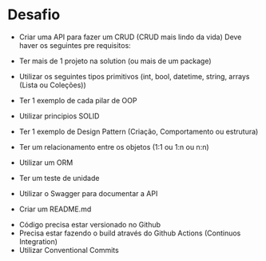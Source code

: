# Desafio
- Criar uma API para fazer um CRUD (CRUD mais lindo da vida)
Deve haver os seguintes pre requisitos:
- Ter mais de 1 projeto na solution (ou mais de um package)
- Utilizar os seguintes tipos primitivos (int, bool, datetime, string, arrays (Lista ou Coleções))
- Ter 1 exemplo de cada pilar de OOP

- Utilizar principios SOLID
- Ter 1 exemplo de Design Pattern (Criação, Comportamento ou estrutura)
- Ter um relacionamento entre os objetos (1:1 ou 1:n ou n:n)
- Utilizar um ORM
- Ter um teste de unidade
- Utilizar o Swagger para documentar a API
- Criar um README.md



 
 * Código precisa estar versionado no Github
 * Precisa estar fazendo o build através do Github Actions (Continuos Integration)
 * Utilizar Conventional Commits
